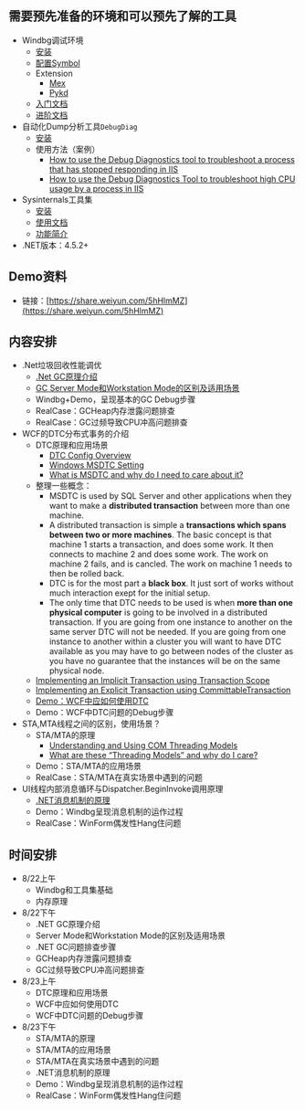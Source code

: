 ## 需要预先准备的环境和可以预先了解的工具
- Windbg调试环境
	- [安装](https://docs.microsoft.com/en-us/windows-hardware/drivers/debugger/debugger-download-tools)
	- [配置Symbol](https://docs.microsoft.com/en-us/windows-hardware/drivers/debugger/symbol-path)
	- Extension
		- [Mex](https://www.microsoft.com/en-us/download/details.aspx?id=53304)
		- [Pykd](https://github.com/wu-wenxiang/Tool-Windbg-Pykd-Scripts)
	- [入门文档](https://docs.microsoft.com/en-us/windows-hardware/drivers/debugger/getting-started-with-windbg)
	- [进阶文档](https://docs.microsoft.com/en-us/windows-hardware/drivers/debugger/debugging-using-windbg)
- 自动化Dump分析工具`DebugDiag`
	- [安装](https://www.microsoft.com/en-us/download/details.aspx?id=49924)
	- 使用方法（案例）
		- [How to use the Debug Diagnostics tool to troubleshoot a process that has stopped responding in IIS](https://support.microsoft.com/en-us/help/919792/how-to-use-the-debug-diagnostics-tool-to-troubleshoot-a-process-that-h)
		- [How to use the Debug Diagnostics Tool to troubleshoot high CPU usage by a process in IIS](https://support.microsoft.com/en-us/help/919791/how-to-use-the-debug-diagnostics-tool-to-troubleshoot-high-cpu-usage-b)
- Sysinternals工具集
	- [安装](https://docs.microsoft.com/en-us/sysinternals/downloads/sysinternals-suite)
	- [使用文档](https://docs.microsoft.com/en-us/sysinternals/learn/troubleshooting-book)
	- [功能简介](http://blog.wuwenxiang.net/Windows-Sysinternals)
- .NET版本：4.5.2+

## Demo资料
- 链接：[https://share.weiyun.com/5hHlmMZ](https://share.weiyun.com/5hHlmMZ)

## 内容安排
- .Net垃圾回收性能调优
	- [.Net GC原理介绍](https://docs.microsoft.com/en-us/dotnet/standard/garbage-collection/)
	- [GC Server Mode和Workstation Mode的区别及适用场景](https://blogs.msdn.microsoft.com/seteplia/2017/01/05/understanding-different-gc-modes-with-concurrency-visualizer/)
	- Windbg+Demo，呈现基本的GC Debug步骤
	- RealCase：GCHeap内存泄露问题排查
	- RealCase：GC过频导致CPU冲高问题排查
- WCF的DTC分布式事务的介绍
	- DTC原理和应用场景
		- [DTC Config Overview](https://docs.microsoft.com/en-us/previous-versions/windows/desktop/ms680182(v=vs.85))
		- [Windows MSDTC Setting](https://dotblogs.com.tw/echo/2017/08/24/windows_msdtc_setting)
		- [What is MSDTC and why do I need to care about it?](https://blogs.msdn.microsoft.com/florinlazar/2004/03/04/what-is-msdtc-and-why-do-i-need-to-care-about-it/)
	- 整理一些概念：
		- MSDTC is used by SQL Server and other applications when they want to make a **distributed transaction** between more than one machine.
		- A distributed transaction is simple a **transactions which spans between two or more machines**. The basic concept is that machine 1 starts a transaction, and does some work. It then connects to machine 2 and does some work. The work on machine 2 fails, and is cancled.  The work on machine 1 needs to then be rolled back.
		- DTC is for the most part a **black box**. It just sort of works without much interaction exept for the initial setup.
		- The only time that DTC needs to be used is when **more than one physical computer** is going to be involved in a distributed transaction. If you are going from one instance to another on the same server DTC will not be needed. If you are going from one instance to another within a cluster you will want to have DTC available as you may have to go between nodes of the cluster as you have no guarantee that the instances will be on the same physical node.
	- [Implementing an Implicit Transaction using Transaction Scope](https://docs.microsoft.com/en-us/dotnet/framework/data/transactions/implementing-an-implicit-transaction-using-transaction-scope)
	- [Implementing an Explicit Transaction using CommittableTransaction](https://docs.microsoft.com/en-us/dotnet/framework/data/transactions/implementing-an-explicit-transaction-using-committabletransaction)
	- [Demo：WCF中应如何使用DTC](https://docs.microsoft.com/en-us/dotnet/framework/wcf/samples/ws-transaction-flow)
	- Demo：WCF中DTC问题的Debug步骤
- STA,MTA线程之间的区别，使用场景？
	- STA/MTA的原理
		- [Understanding and Using COM Threading Models](https://msdn.microsoft.com/en-us/library/ms809971.aspx)
		- [What are these “Threading Models” and why do I care?](https://blogs.msdn.microsoft.com/larryosterman/2004/04/28/what-are-these-threading-models-and-why-do-i-care/)
	- Demo：STA/MTA的应用场景
	- RealCase：STA/MTA在真实场景中遇到的问题
- UI线程内部消息循环与Dispatcher.BeginInvoke调用原理
	- [.NET消息机制的原理](https://docs.microsoft.com/en-us/dotnet/framework/wpf/advanced/threading-model)
	- Demo：Windbg呈现消息机制的运作过程
	- RealCase：WinForm偶发性Hang住问题

## 时间安排
- 8/22上午
	- Windbg和工具集基础
	- 内存原理
- 8/22下午
	- .NET GC原理介绍
	- Server Mode和Workstation Mode的区别及适用场景
	- .NET GC问题排查步骤
	- GCHeap内存泄露问题排查
	- GC过频导致CPU冲高问题排查
- 8/23上午
	- DTC原理和应用场景
	- WCF中应如何使用DTC
	- WCF中DTC问题的Debug步骤
- 8/23下午
	- STA/MTA的原理
	- STA/MTA的应用场景
	- STA/MTA在真实场景中遇到的问题
	- .NET消息机制的原理
	- Demo：Windbg呈现消息机制的运作过程
	- RealCase：WinForm偶发性Hang住问题